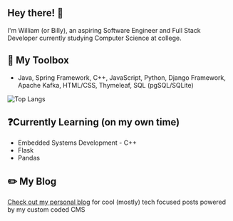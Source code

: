 ## Hey there! 👋
I'm William (or Billy), an aspiring Software Engineer and Full Stack Developer currently studying Computer Science at college.

## :toolbox: My Toolbox
* Java, Spring Framework, C++, JavaScript, Python, Django Framework, Apache Kafka, HTML/CSS, Thymeleaf, SQL (pgSQL/SQLite)
  
![Top Langs](https://github-readme-stats.vercel.app/api/top-langs/?username=WilliamStanton&layout=compact&bg_color=161716&hide_border=true&text_color=EFEFEF)

## ❓Currently Learning (on my own time)
* Embedded Systems Development - C++
* Flask
* Pandas

## ✏️ My Blog
[Check out my personal blog](https://billystanton.com) for cool (mostly) tech focused posts powered by my custom coded CMS
